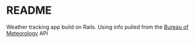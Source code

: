 # README

Weather tracking app build on Rails. Using info pulled from the [Bureau of Meteorology](http://www.bom.gov.au) API
